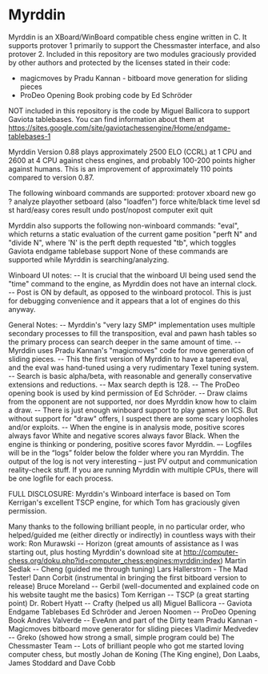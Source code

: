 # Myrddin
Myrddin is an XBoard/WinBoard compatible chess engine written in C. 
It supports protover 1 primarily to support the Chessmaster interface, and also protover 2. 
Included in this repository are two modules graciously provided by other authors and protected by the licenses stated in their code:
- magicmoves by Pradu Kannan - bitboard move generation for sliding pieces
- ProDeo Opening Book probing code by Ed Schröder

NOT included in this repository is the code by Miguel Ballicora to support Gaviota tablebases. You can find information about them at https://sites.google.com/site/gaviotachessengine/Home/endgame-tablebases-1

Myrddin Version 0.88 plays approximately 2500 ELO (CCRL) at 1 CPU and 2600 at 4 CPU against chess engines, and probably 100-200 points higher against humans. This is an improvement of approximately 110 points compared to version 0.87.

The following winboard commands are supported:
protover
xboard
new
go
?
analyze
playother
setboard (also "loadfen")
force
white/black
time
level
sd
st
hard/easy
cores
result
undo
post/nopost
computer
exit
quit

Myrddin also supports the following non-winboard commands:
"eval", which returns a static evaluation of the current game position 
"perft N" and "divide N", where 'N' is the perft depth requested
"tb", which toggles Gaviota endgame tablebase support
None of these commands are supported while Myrddin is searching/analyzing.

Winboard UI notes: 
-- It is crucial that the winboard UI being used send the "time" command to the engine, as Myrddin does not have an internal clock.  
-- Post is ON by default, as opposed to the winboard protocol. This is just for debugging convenience and it appears that a lot of engines do this anyway.

General Notes:
-- Myrddin's "very lazy SMP" implementation uses multiple secondary processes to fill the transposition, eval and pawn hash tables so the primary process can search deeper in the same amount of time.
-- Myrddin uses Pradu Kannan's "magicmoves" code for move generation of sliding pieces.
-- This the first version of Myrddin to have a tapered eval, and the eval was hand-tuned using a very rudimentary Texel tuning system.
-- Search is basic alpha/beta, with reasonable and generally conservative extensions and reductions.
-- Max search depth is 128. 
-- The ProDeo opening book is used by kind permission of Ed Schröder.
-- Draw claims from the opponent are not supported, nor does Myrddin know how to claim a draw.
-- There is just enough winboard support to play games on ICS. But without support for "draw" offers, I suspect there are some scary loopholes and/or exploits. 
-- When the engine is in analysis mode, positive scores always favor White and negative scores always favor Black. When the engine is thinking or pondering, positive scores favor Myrddin.
–- Logfiles will be in the “logs” folder below the folder where you ran Myrddin. The output of the log is not very interesting – just PV output and communication reality-check stuff. If you are running Myrddin with multiple CPUs, there will be one logfile for each process.

FULL DISCLOSURE: 
Myrddin's Winboard interface is based on Tom Kerrigan's excellent TSCP engine, for which Tom has graciously given permission.

Many thanks to the following brilliant people, in no particular order, who helped/guided me (either directly or indirectly) in countless ways with their work:
Ron Murawski -- Horizon (great amounts of assistance as I was starting out, plus hosting Myrddin's download site at http://computer-chess.org/doku.php?id=computer_chess:engines:myrddin:index)
Martin Sedlak -- Cheng (guided me through tuning)
Lars Hallerstrom - The Mad Tester!
Dann Corbit (instrumental in bringing the first bitboard version to release)
Bruce Moreland -- Gerbil (well-documented and explained code on his website taught me the basics)
Tom Kerrigan -- TSCP (a great starting point)
Dr. Robert Hyatt -- Crafty (helped us all)
Miguel Ballicora -- Gaviota Endgame Tablebases
Ed Schröder and Jeroen Noomen -- ProDeo Opening Book
Andres Valverde -- EveAnn and part of the Dirty team
Pradu Kannan - Magicmoves bitboard move generator for sliding pieces
Vladimir Medvedev -- Greko (showed how strong a small, simple program could be)
The Chessmaster Team -- Lots of brilliant people who got me started loving computer chess, but mostly Johan de Koning (The King engine), Don Laabs, James Stoddard and Dave Cobb

